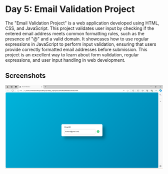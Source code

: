 # Day 5: Email Validation Project

The "Email Validation Project" is a web application developed using HTML, CSS, and JavaScript. This project validates user input by checking if the entered email address meets common formatting rules, such as the presence of "@" and a valid domain. It showcases how to use regular expressions in JavaScript to perform input validation, ensuring that users provide correctly formatted email addresses before submission. This project is an excellent way to learn about form validation, regular expressions, and user input handling in web development.

## Screenshots

![UI](UI.png)
